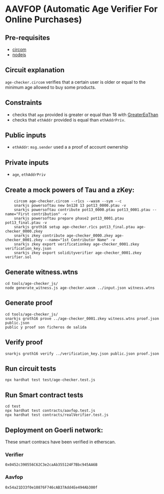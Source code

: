 # AAVFOP (Automatic Age Verifier For Online Purchases)

## Pre-requisites

- [circom](https://docs.circom.io/getting-started/installation/#installing-dependencies)
- [nodejs](https://nodejs.org/en/)

## Circuit explanation

`age-checker.circom` verifies that a certain user is older or equal to the minimum age allowed to buy some products.

## Constraints

- checks that `age` provided is greater or equal than 18 with [GreaterEqThan](https://github.com/iden3/circomlib/blob/master/circuits/comparators.circom#L131)
- checks that `ethAddr` provided is equal than `ethAddrPriv`.

## Public inputs

- `ethAddr`: `msg.sender` used a a proof of account ownership

## Private inputs

- `age`, `ethAddrPriv`

## Create a mock powers of Tau and a zKey:

```
    circom age-checker.circom --r1cs --wasm --sym --c
    snarkjs powersoftau new bn128 13 pot13_0000.ptau -v
    snarkjs powersoftau contribute pot13_0000.ptau pot13_0001.ptau --name="First contribution" -v
    snarkjs powersoftau prepare phase2 pot13_0001.ptau pot13_final.ptau -v
    snarkjs groth16 setup age-checker.r1cs pot13_final.ptau age-checker_0000.zkey
    snarkjs zkey contribute age-checker_0000.zkey age-checker_0001.zkey --name="1st Contributor Name" -v
    snarkjs zkey export verificationkey age-checker_0001.zkey verification_key.json
    snarkjs zkey export solidityverifier age-checker_0001.zkey verifier.sol
```

## Generate witness.wtns
```
cd tools/age-checker_js/
node generate_witness.js age-checker.wasm ../input.json witness.wtns
```

## Generate proof
```
cd tools/age-checker_js/
snarkjs groth16 prove ../age-checker_0001.zkey witness.wtns proof.json public.json
public y proof son ficheros de salida
```

## Verify proof
```
snarkjs groth16 verify ../verification_key.json public.json proof.json
```

## Run circuit tests
```
npx hardhat test test/age-checker.test.js
```

## Run Smart contract tests
```
cd test
npx hardhat test contracts/aavfop.test.js
npx hardhat test contracts/realVerifier.test.js
```

## Deployment on Goerli network:
These smart contracs have been verified in etherscan.

### Verifier
```
0x0452c390556C62C3e2caAb355124F7Bbc945AA6B
```

### Aavfop
```
0x54a21D33f0e10876F746cAB37Add4Ee494Ab300f
```